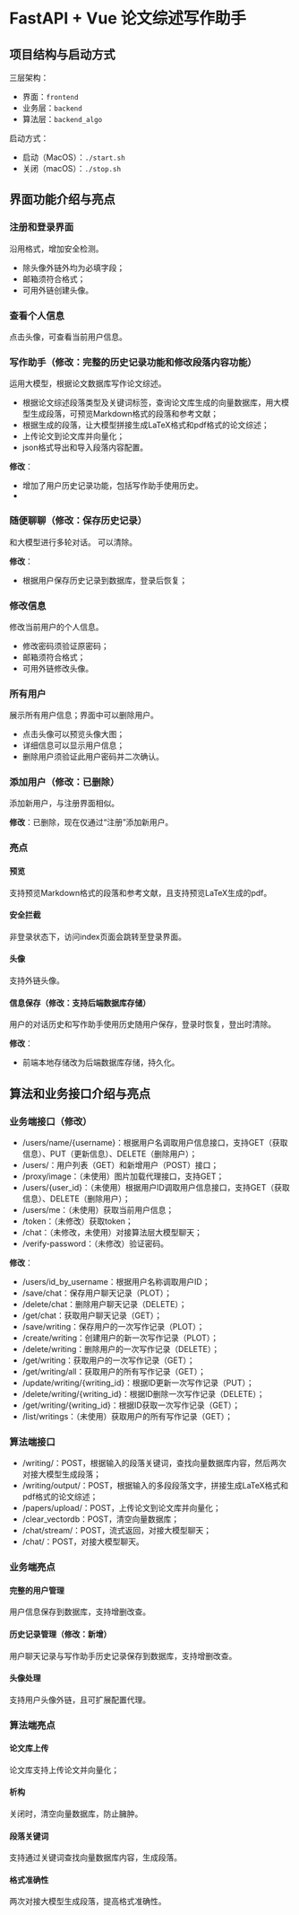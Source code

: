 # FastAPI + Vue 论文综述写作助手

## 项目结构与启动方式

三层架构：

- 界面：`frontend`
- 业务层：`backend`
- 算法层：`backend_algo`

启动方式：

- 启动（MacOS）：`./start.sh`
- 关闭（macOS）：`./stop.sh`

## 界面功能介绍与亮点

### 注册和登录界面

沿用格式，增加安全检测。

- 除头像外链外均为必填字段；
- 邮箱须符合格式；
- 可用外链创建头像。

### 查看个人信息

点击头像，可查看当前用户信息。

### 写作助手（修改：完整的历史记录功能和修改段落内容功能）

运用大模型，根据论文数据库写作论文综述。

- 根据论文综述段落类型及关键词标签，查询论文库生成的向量数据库，用大模型生成段落，可预览Markdown格式的段落和参考文献；
- 根据生成的段落，让大模型拼接生成LaTeX格式和pdf格式的论文综述；
- 上传论文到论文库并向量化；
- json格式导出和导入段落内容配置。

**修改**：

- 增加了用户历史记录功能，包括写作助手使用历史。
- 

### 随便聊聊（修改：保存历史记录）

和大模型进行多轮对话。
可以清除。

**修改**：

- 根据用户保存历史记录到数据库，登录后恢复；

### 修改信息

修改当前用户的个人信息。

- 修改密码须验证原密码；
- 邮箱须符合格式；
- 可用外链修改头像。

### 所有用户

展示所有用户信息；界面中可以删除用户。

- 点击头像可以预览头像大图；
- 详细信息可以显示用户信息；
- 删除用户须验证此用户密码并二次确认。

### 添加用户（修改：已删除）

添加新用户，与注册界面相似。

**修改**：已删除，现在仅通过“注册”添加新用户。

### 亮点

#### 预览

支持预览Markdown格式的段落和参考文献，且支持预览LaTeX生成的pdf。

#### 安全拦截

非登录状态下，访问index页面会跳转至登录界面。

#### 头像

支持外链头像。

#### 信息保存（修改：支持后端数据库存储）

用户的对话历史和写作助手使用历史随用户保存，登录时恢复，登出时清除。

**修改**：

- 前端本地存储改为后端数据库存储，持久化。

## 算法和业务接口介绍与亮点

### 业务端接口（修改）

- /users/name/{username}：根据用户名调取用户信息接口，支持GET（获取信息）、PUT（更新信息）、DELETE（删除用户）；
- /users/：用户列表（GET）和新增用户（POST）接口；
- /proxy/image：（未使用）图片加载代理接口，支持GET；
- /users/{user_id}：（未使用）根据用户ID调取用户信息接口，支持GET（获取信息）、DELETE（删除用户）；
- /users/me：（未使用）获取当前用户信息；
- /token：（未修改）获取token；
- /chat：（未修改，未使用）对接算法层大模型聊天；
- /verify-password：（未修改）验证密码。

**修改**：

- /users/id_by_username：根据用户名称调取用户ID；
- /save/chat：保存用户聊天记录（PLOT）；
- /delete/chat：删除用户聊天记录（DELETE）；
- /get/chat：获取用户聊天记录（GET）；
- /save/writing：保存用户的一次写作记录（PLOT）；
- /create/writing：创建用户的新一次写作记录（PLOT）；
- /delete/writing：删除用户的一次写作记录（DELETE）；
- /get/writing：获取用户的一次写作记录（GET）；
- /get/writing/all：获取用户的所有写作记录（GET）；
- /update/writing/{writing_id}：根据ID更新一次写作记录（PUT）；
- /delete/writing/{writing_id}：根据ID删除一次写作记录（DELETE）；
- /get/writing/{writing_id}：根据ID获取一次写作记录（GET）；
- /list/writings：（未使用）获取用户的所有写作记录（GET）；

### 算法端接口

- /writing/：POST，根据输入的段落关键词，查找向量数据库内容，然后两次对接大模型生成段落；
- /writing/output/：POST，根据输入的多段段落文字，拼接生成LaTeX格式和pdf格式的论文综述；
- /papers/upload/：POST，上传论文到论文库并向量化；
- /clear_vectordb：POST，清空向量数据库；
- /chat/stream/：POST，流式返回，对接大模型聊天；
- /chat/：POST，对接大模型聊天。

### 业务端亮点

#### 完整的用户管理

用户信息保存到数据库，支持增删改查。

#### 历史记录管理（修改：新增）

用户聊天记录与写作助手历史记录保存到数据库，支持增删改查。

#### 头像处理

支持用户头像外链，且可扩展配置代理。

### 算法端亮点

#### 论文库上传

论文库支持上传论文并向量化；

#### 析构

关闭时，清空向量数据库，防止臃肿。

#### 段落关键词

支持通过关键词查找向量数据库内容，生成段落。

#### 格式准确性

两次对接大模型生成段落，提高格式准确性。
